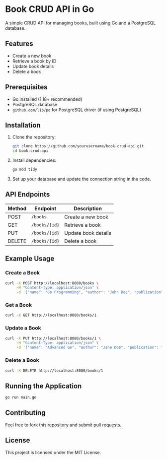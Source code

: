 # Book CRUD API in Go

A simple CRUD API for managing books, built using Go and a PostgreSQL database.

## Features
- Create a new book
- Retrieve a book by ID
- Update book details
- Delete a book

## Prerequisites
- Go installed (1.18+ recommended)
- PostgreSQL database
- `github.com/lib/pq` for PostgreSQL driver (if using PostgreSQL)

## Installation

1. Clone the repository:
   ```sh
   git clone https://github.com/yourusername/book-crud-api.git
   cd book-crud-api
   ```
2. Install dependencies:
   ```sh
   go mod tidy
   ```
3. Set up your database and update the connection string in the code.

## API Endpoints

| Method | Endpoint        | Description          |
|--------|----------------|----------------------|
| POST   | `/books`       | Create a new book   |
| GET    | `/books/{id}`  | Retrieve a book     |
| PUT    | `/books/{id}`  | Update book details |
| DELETE | `/books/{id}`  | Delete a book       |

## Example Usage

### Create a Book
```sh
curl -X POST http://localhost:8080/books \
     -H "Content-Type: application/json" \
     -d '{"name": "Go Programming", "author": "John Doe", "publication": "Tech Books"}'
```

### Get a Book
```sh
curl -X GET http://localhost:8080/books/1
```

### Update a Book
```sh
curl -X PUT http://localhost:8080/books/1 \
     -H "Content-Type: application/json" \
     -d '{"name": "Advanced Go", "author": "Jane Doe", "publication": "Expert Publishing"}'
```

### Delete a Book
```sh
curl -X DELETE http://localhost:8080/books/1
```

## Running the Application

```sh
go run main.go
```

## Contributing
Feel free to fork this repository and submit pull requests.

## License
This project is licensed under the MIT License.

